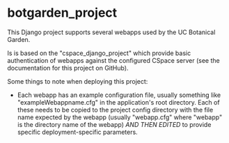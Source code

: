 botgarden_project
=================

This Django project supports several webapps used by the UC Botanical Garden.

Is is based on the "cspace_django_project" which provide basic authentication of webapps against
the configured CSpace server (see the documentation for this project on GitHub).

Some things to note when deploying this project:

* Each webapp has an example configuration file, usually something like "exampleWebappname.cfg" in
the application's root directory. Each of these needs to be copied to the project config directory
with the file name expected by the webapp (usually "webapp.cfg" where "webapp" is the
directory name of the webapp) *AND THEN EDITED* to provide specific deployment-specific parameters.